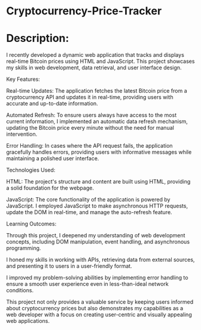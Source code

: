 # Cryptocurrency-Price-Tracker

# Description:
I recently developed a dynamic web application that tracks and displays real-time Bitcoin prices using HTML and JavaScript. This project showcases my skills in web development, data retrieval, and user interface design.

Key Features:

Real-time Updates: The application fetches the latest Bitcoin price from a cryptocurrency API and updates it in real-time, providing users with accurate and up-to-date information.

Automated Refresh: To ensure users always have access to the most current information, I implemented an automatic data refresh mechanism, updating the Bitcoin price every minute without the need for manual intervention.

Error Handling: In cases where the API request fails, the application gracefully handles errors, providing users with informative messages while maintaining a polished user interface.

Technologies Used:

HTML: The project's structure and content are built using HTML, providing a solid foundation for the webpage.

JavaScript: The core functionality of the application is powered by JavaScript. I employed JavaScript to make asynchronous HTTP requests, update the DOM in real-time, and manage the auto-refresh feature.

Learning Outcomes:

Through this project, I deepened my understanding of web development concepts, including DOM manipulation, event handling, and asynchronous programming.

I honed my skills in working with APIs, retrieving data from external sources, and presenting it to users in a user-friendly format.

I improved my problem-solving abilities by implementing error handling to ensure a smooth user experience even in less-than-ideal network conditions.

This project not only provides a valuable service by keeping users informed about cryptocurrency prices but also demonstrates my capabilities as a web developer with a focus on creating user-centric and visually appealing web applications.
